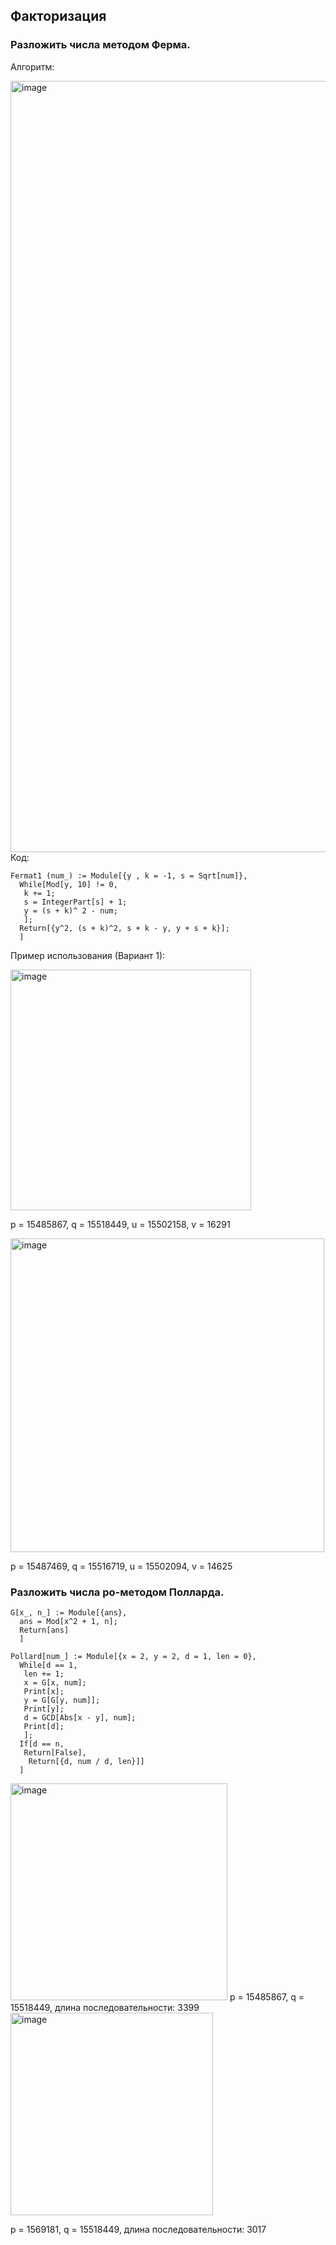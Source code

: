## Факторизация
### Разложить числа методом Ферма.
Алгоритм:

<img width="1234" alt="image" src="https://user-images.githubusercontent.com/80067024/233144782-155c5cc0-bf3f-48ab-9eed-e88677da60a4.png">
Код:

```
Fermat1 (num_) := Module[{y , k = -1, s = Sqrt[num]},
  While[Mod[y, 10] != 0,
   k += 1;
   s = IntegerPart[s] + 1;
   y = (s + k)^ 2 - num;
   ];
  Return[{y^2, (s + k)^2, s + k - y, y + s + k}];
  ]

```
Пример использования (Вариант 1):



<img width="385" alt="image" src="https://user-images.githubusercontent.com/80067024/233145022-1753db43-b9ea-49c6-8fb0-89bd1494a05c.png">

p = 15485867, q = 15518449, u = 15502158, v = 16291


<img width="502" alt="image" src="https://user-images.githubusercontent.com/80067024/233145857-84c6e535-2f8b-4b8f-affd-f007390448d2.png">


p = 15487469, q = 15516719, u = 15502094, v = 14625

### Разложить числа ро-методом Полларда.


```
G[x_, n_] := Module[{ans},
  ans = Mod[x^2 + 1, n];
  Return[ans]
  ]

Pollard[num_] := Module[{x = 2, y = 2, d = 1, len = 0},
  While[d == 1,
   len += 1;
   x = G[x, num];
   Print[x];
   y = G[G[y, num]];
   Print[y];
   d = GCD[Abs[x - y], num];
   Print[d];
   ];
  If[d == n,
   Return[False],
    Return[{d, num / d, len}]]
  ]
```

<img width="347" alt="image" src="https://user-images.githubusercontent.com/80067024/233160943-18c5ae59-4dd3-4c81-ae38-13d2a413e2a3.png">
p = 15485867, q = 15518449, длина последовательности: 3399

<img width="324" alt="image" src="https://user-images.githubusercontent.com/80067024/233161685-097a4d18-9363-4522-b3d7-072b59b94755.png">

p = 1569181, q = 15518449, длина последовательности: 3017
